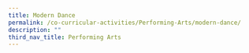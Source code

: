 ```yaml
---
title: Modern Dance
permalink: /co-curricular-activities/Performing-Arts/modern-dance/
description: ""
third_nav_title: Performing Arts
---
```

